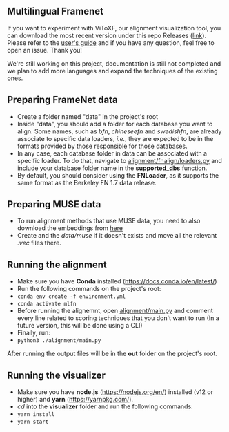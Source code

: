 ## Multilingual Framenet

If you want to experiment with ViToXF, our alignment visualization tool, you can download the most recent version under this repo Releases ([link](https://github.com/icsi-berkeley/framenet-multilingual-alignment/releases)). Please refer to the [user's guide](https://github.com/icsi-berkeley/framenet-multilingual-alignment/blob/master/ViToXFUserGuide.md) and if you have any question, feel free to open an issue. Thank you!

We're still working on this project, documentation is still not completed and we plan to add more languages and expand the techniques of the existing ones. 

## Preparing FrameNet data
 - Create a folder named "data" in the project's root
 - Inside "data", you should add a folder for each database you want to align. Some names, such as _bfn_, _chineseefn_ and _swedishfn_, are already associate to specific data loaders, _i.e._, they are expected to be in the formats provided by those responsible for those databases.
 - In any case, each database folder in data can be associated with a specific loader. To do that, navigate to [alignment/fnalign/loaders.py](https://github.com/icsi-berkeley/framenet-multilingual-alignment/blob/master/alignment/fnalign/loaders.py) and include your database folder name in the **supported_dbs** function. 
 - By default, you should consider using the **FNLoader**, as it supports the same format as the Berkeley FN 1.7 data release.

## Preparing MUSE data
 - To run alignment methods that use MUSE data, you need to also download the embeddings from [here](https://github.com/facebookresearch/MUSE)
 - Create and the _data/muse_ if it doesn't exists and move all the relevant _.vec_ files there.

## Running the alignment
 - Make sure you have **Conda** installed (https://docs.conda.io/en/latest/)
 - Run the following commands on the project's root:
 - `conda env create -f environment.yml`
 - `conda activate mlfn`
 - Before running the alignemnt, open [alignment/main.py](https://github.com/icsi-berkeley/framenet-multilingual-alignment/blob/master/alignment/main.py) and comment every line related to scoring techniques that you don't want to run (In a future version, this will be done using a CLI)
 - Finally, run:
 - `python3 ./alignment/main.py`

After running the output files will be in the **out** folder on the project's root.

## Running the visualizer
 - Make sure you have **node.js** (https://nodejs.org/en/) installed (v12 or higher) and **yarn** (https://yarnpkg.com/). 
- *cd* into the **visualizer** folder and run the following commands:
- `yarn install`
- `yarn start`
